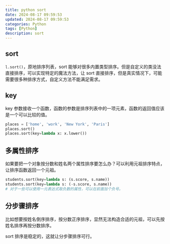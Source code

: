 ```yaml
---
title: python sort
date: 2024-08-17 09:59:53
updated: 2024-08-17 09:59:53
categories: Python
tags: [Python]
description: sort
---
```


## sort

`l.sort()`，原地排序列表，sort 能够对很多内置类型排序。但是自定义的类没法直接排序，可以实现特定的魔法方法，让 sort 直接排序，但是真实情况下，可能需要很多种排序方式，自定义方法不能满足需求。

## key

key 参数接收一个函数，函数的参数是排序列表中的一项元素，函数的返回值应该是一个可以比较的值。

```python
places = ['home', 'work', 'New York', 'Paris']
places.sort()
places.sort(key=lambda x: x.lower())
```

## 多属性排序
如果要把一个对象按分数和姓名两个属性排序要怎么办？可以利用元祖排序特点，让排序函数返回一个元祖。

```python
students.sort(key=lambda s: (s.score, s.name))
students.sort(key=lambda s: (-s.score, s.name))
# 对于一些可以使用一元表达式取负数的属性，可以在前面加个负号。
```

## 分步骤排序
比如想要按姓名倒序排序，按分数正序排序，显然无法构造合适的元祖，可以先按姓名排序再按分数排序。

sort 排序是稳定的，这就让分步骤排序可行。

